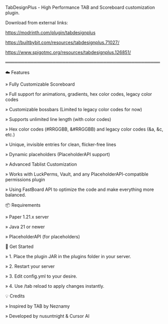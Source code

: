 
TabDesignPlus - High Performance TAB and Scoreboard customization plugin.

Download from external links: 

https://modrinth.com/plugin/tabdesignplus

https://builtbybit.com/resources/tabdesignplus.71027/

https://www.spigotmc.org/resources/tabdesignplus.126851/

═════════════════════════════════════════════════

☁️ Features

» Fully Customizable Scoreboard

» Full support for animations, gradients, hex color codes, legacy color codes

» Customizable bossbars (Limited to legacy color codes for now)

» Supports unlimited line length (with color codes)

» Hex color codes (#RRGGBB, &#RRGGBB) and legacy color codes (&a, &c, etc.)

» Unique, invisible entries for clean, flicker-free lines

» Dynamic placeholders (PlaceholderAPI support)

» Advanced Tablist Customization

» Works with LuckPerms, Vault, and any PlaceholderAPI-compatible permissions plugin

» Using FastBoard API to optimize the code and make everything more balanced.

📦 Requirements

» Paper 1.21.x server

» Java 21 or newer

» PlaceholderAPI (for placeholders)

🚀 Get Started

» 1. Place the plugin JAR in the plugins folder in your server.

» 2. Restart your server

» 3. Edit config.yml to your desire.

» 4. Use /tab reload to apply changes instantly.

💡 Credits

» Inspired by TAB by Neznamy

» Developed by nusuntnight & Cursor AI
